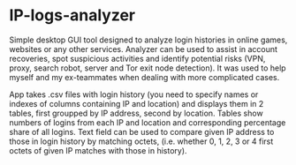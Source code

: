 # IP-logs-analyzer
Simple desktop GUI tool designed to analyze login histories in online games, websites or any other services. 
Analyzer can be used to assist in account recoveries, spot suspicious activities and identify potential risks (VPN, proxy, search robot, server and Tor exit node detection). It was used to help myself and my ex-teammates when dealing with more complicated cases.

App takes .csv files with login history (you need to specify names or indexes of columns containing IP and location) and displays them in 2 tables, first groupped by IP address, second by location. Tables show numbers of logins from each IP and location and corresponding percentage share of all logins.
Text field can be used to compare given IP address to those in login history by matching octets, (i.e. whether 0, 1, 2, 3 or 4 first octets of given IP matches with those in history).

